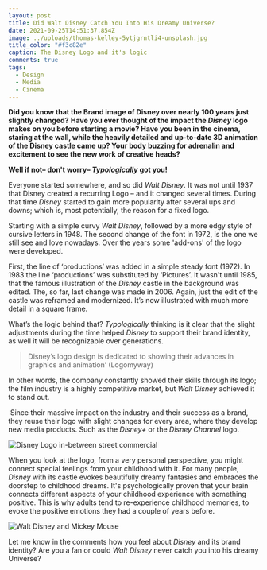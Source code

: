 ```yaml
---
layout: post
title: Did Walt Disney Catch You Into His Dreamy Universe?
date: 2021-09-25T14:51:37.854Z
image: ../uploads/thomas-kelley-5ytjgrntli4-unsplash.jpg
title_color: "#f3c82e"
caption: The Disney Logo and it's logic
comments: true
tags:
  - Design
  - Media
  - Cinema
---
```

**Did you know that the Brand image of Disney over nearly 100 years just slightly changed?** **Have you ever thought of the impact the *Disney* logo makes on you before starting a movie? Have you been in the cinema, staring at the wall, while the heavily detailed and up-to-date 3D animation of the Disney castle came up? Your body buzzing for adrenalin and excitement to see the new work of creative heads?** 

**Well if not– don't worry– *Typologically* got you!**

Everyone started somewhere, and so did *Walt Disney*. It was not until 1937 that Disney created a recurring Logo – and it changed several times. During that time *Disney* started to gain more popularity after several ups and downs; which is, most potentially, the reason for a fixed logo. 

Starting with a simple curvy *Walt Disney*, followed by a more edgy style of cursive letters in 1948. The second change of the font in 1972, is the one we still see and love nowadays. Over the years some 'add-ons' of the logo were developed. 

First, the line of ‘productions’ was added in a simple steady font (1972). In 1983 the line ‘productions’ was substituted by ‘Pictures’. It wasn't until 1985, that the famous illustration of the *Disney* castle in the background was edited. The, so far, last change was made in 2006. Again, just the edit of the castle was reframed and modernized. It’s now illustrated with much more detail in a square frame. 

What’s the logic behind that? *Typologically* thinking is it clear that the slight adjustments during the time helped *Disney* to support their brand identity, as well it will be recognizable over generations. 

> Disney’s logo design is dedicated to showing their advances in graphics and animation’ (Logomyway)

In other words, the company constantly showed their skills through its logo; the film industry is a highly competitive market, but *Walt Disney* achieved it to stand out. 

 Since their massive impact on the industry and their success as a brand, they reuse their logo with slight changes for every area, where they develop new media products. Such as the *Disney+* or the *Disney Channel* logo.

![Disney Logo in-between street commercial](../uploads/denys-nevozhai-p1uq-5mqgce-unsplash.jpg "Disney Logo in-between street commercial; Credits:Photo by <a href=\"https://unsplash.com/@dnevozhai?utm_source=unsplash&utm_medium=referral&utm_content=creditCopyText\">Denys Nevozhai</a> on <a href=\"https://unsplash.com/s/photos/disney?utm_source=unsplash&utm_medium=referral&utm_content=creditCopyText\">Unsplash</a>   ")

When you look at the logo, from a very personal perspective, you might connect special feelings from your childhood with it. For many people, *Disney* with its castle evokes beautifully dreamy fantasies and embraces the doorstep to childhood dreams. It's psychologically proven that your brain connects different aspects of your childhood experience with something positive. This is why adults tend to re-experience childhood memories, to evoke the positive emotions they had a couple of years before. 

![Walt Disney and Mickey Mouse](../uploads/guillermo-gr-mvabciq4lby-unsplash.jpg "Walt Disney and Mickey Mouse; Credits:Photo by <a href=\"https://unsplash.com/@quickps?utm_source=unsplash&utm_medium=referral&utm_content=creditCopyText\">Quick PS</a> on <a href=\"https://unsplash.com/s/photos/disney?utm_source=unsplash&utm_medium=referral&utm_content=creditCopyText\">Unsplash</a>   ")

Let me know in the comments how you feel about *Disney* and its brand identity? Are you a fan or could *Walt Disney* never catch you into his dreamy Universe?